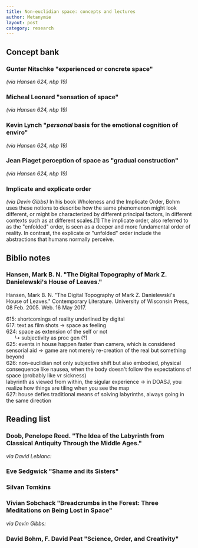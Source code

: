 ```yaml
---
title: Non-euclidian space: concepts and lectures
author: Metanymie
layout: post
category: research
---
```


## Concept bank

### Gunter Nitschke "experienced or concrete space" 
*(via Hansen 624, nbp 19)*

### Micheal Leonard "sensation of space"
*(via Hansen 624, nbp 19)*

### Kevin Lynch "*personal* basis for the emotional cognition of enviro"
*(via Hansen 624, nbp 19)*

### Jean Piaget perception of space as "gradual construction"
*(via Hansen 624, nbp 19)*

### Implicate and explicate order
*(via Devin Gibbs)*
In his book Wholeness and the Implicate Order, Bohm uses these notions to describe how the same phenomenon might look different, or might be characterized by different principal factors, in different contexts such as at different scales.[1] The implicate order, also referred to as the "enfolded" order, is seen as a deeper and more fundamental order of reality. In contrast, the explicate or "unfolded" order include the abstractions that humans normally perceive.

## Biblio notes

### Hansen, Mark B. N. "The Digital Topography of Mark Z. Danielewski's House of Leaves."
Hansen, Mark B. N. "The Digital Topography of Mark Z. Danielewski's House of Leaves." Contemporary Literature. University of Wisconsin Press, 08 Feb. 2005. Web. 16 May 2017.

615: shortcomings of reality underlined by digital  
617: text as film shots -> space as feeling  
624: space as extension of the self or not   
       ↳ subjectivity as proc gen (?)  
625: events in house happen faster than camera, which is considered sensorial aid -> game are not merely re-creation of the real but something beyond  
626: non-euclidian not only subjective shift but also embodied, physical consequence like nausea, when the body doesn't follow the expectations of space (probably like vr sickness)  
    labyrinth as viewed from within, the sigular experience -> in DOASJ, you realize how things are tiling when you see the map  
627: house defies traditional means of solving labyrinths, always going in the same direction

## Reading list

### Doob, Penelope Reed. "The Idea of the Labyrinth from Classical Antiquity Through the Middle Ages."

*via David Leblanc:*

### Eve Sedgwick "Shame and its Sisters"
### Silvan Tomkins
### Vivian Sobchack "Breadcrumbs in the Forest: Three Meditations on Being Lost in Space"

*via Devin Gibbs:*
### 	David Bohm, F. David Peat "Science, Order, and Creativity"
